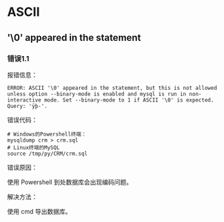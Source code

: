 # ASCII

## '\0' appeared in the statement

### 错误1.1

报错信息：

```mysql
ERROR: ASCII '\0' appeared in the statement, but this is not allowed unless option --binary-mode is enabled and mysql is run in non-interactive mode. Set --binary-mode to 1 if ASCII '\0' is expected. Query: 'ÿþ-'.
```

错误代码：

```shell
# Windows的Powershell终端：
mysqldump crm > crm.sql
# Linux终端的MySQL
source /tmp/py/CRM/crm.sql
```

错误原因：

使用 Powershell 到处数据库会出现编码问题。

解决方法：

使用 cmd 导出数据库。